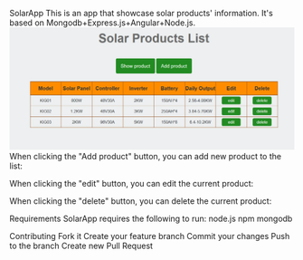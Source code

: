 SolarApp
This is an app that showcase solar products' information. It's based on Mongodb+Express.js+Angular+Node.js.
<img src="public/images/solar1.png" >
When clicking the "Add product" button, you can add new product to the list:

When clicking the "edit" button, you can edit the current product:

When clicking the "delete" button, you can delete the current product:

Requirements
SolarApp requires the following to run:
node.js
npm
mongodb

Contributing
Fork it
Create your feature branch
Commit your changes
Push to the branch
Create new Pull Request
